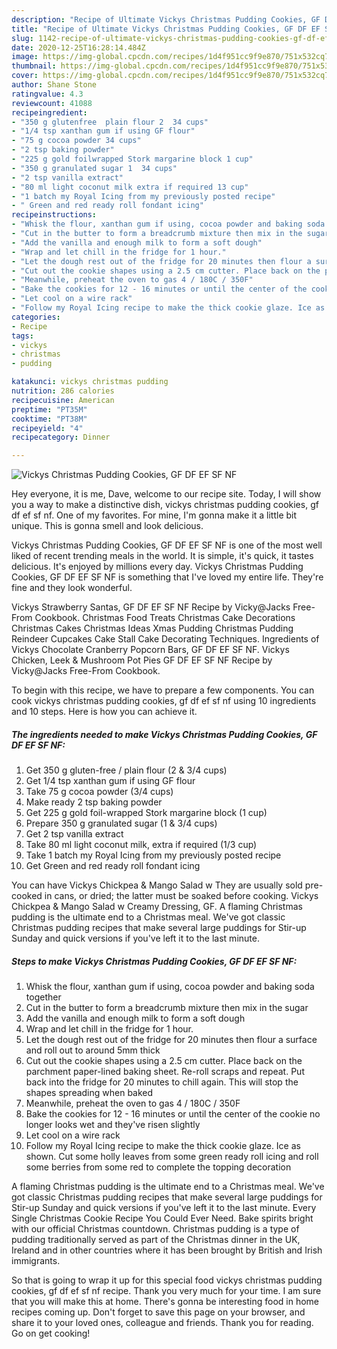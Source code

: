 ```yaml
---
description: "Recipe of Ultimate Vickys Christmas Pudding Cookies, GF DF EF SF NF"
title: "Recipe of Ultimate Vickys Christmas Pudding Cookies, GF DF EF SF NF"
slug: 1142-recipe-of-ultimate-vickys-christmas-pudding-cookies-gf-df-ef-sf-nf
date: 2020-12-25T16:28:14.484Z
image: https://img-global.cpcdn.com/recipes/1d4f951cc9f9e870/751x532cq70/vickys-christmas-pudding-cookies-gf-df-ef-sf-nf-recipe-main-photo.jpg
thumbnail: https://img-global.cpcdn.com/recipes/1d4f951cc9f9e870/751x532cq70/vickys-christmas-pudding-cookies-gf-df-ef-sf-nf-recipe-main-photo.jpg
cover: https://img-global.cpcdn.com/recipes/1d4f951cc9f9e870/751x532cq70/vickys-christmas-pudding-cookies-gf-df-ef-sf-nf-recipe-main-photo.jpg
author: Shane Stone
ratingvalue: 4.3
reviewcount: 41088
recipeingredient:
- "350 g glutenfree  plain flour 2  34 cups"
- "1/4 tsp xanthan gum if using GF flour"
- "75 g cocoa powder 34 cups"
- "2 tsp baking powder"
- "225 g gold foilwrapped Stork margarine block 1 cup"
- "350 g granulated sugar 1  34 cups"
- "2 tsp vanilla extract"
- "80 ml light coconut milk extra if required 13 cup"
- "1 batch my Royal Icing from my previously posted recipe"
- " Green and red ready roll fondant icing"
recipeinstructions:
- "Whisk the flour, xanthan gum if using, cocoa powder and baking soda together"
- "Cut in the butter to form a breadcrumb mixture then mix in the sugar"
- "Add the vanilla and enough milk to form a soft dough"
- "Wrap and let chill in the fridge for 1 hour."
- "Let the dough rest out of the fridge for 20 minutes then flour a surface and roll out to around 5mm thick"
- "Cut out the cookie shapes using a 2.5 cm cutter. Place back on the parchment paper-lined baking sheet. Re-roll scraps and repeat. Put back into the fridge for 20 minutes to chill again. This will stop the shapes spreading when baked"
- "Meanwhile, preheat the oven to gas 4 / 180C / 350F"
- "Bake the cookies for 12 - 16 minutes or until the center of the cookie no longer looks wet and they&#39;ve risen slightly"
- "Let cool on a wire rack"
- "Follow my Royal Icing recipe to make the thick cookie glaze. Ice as shown. Cut some holly leaves from some green ready roll icing and roll some berries from some red to complete the topping decoration"
categories:
- Recipe
tags:
- vickys
- christmas
- pudding

katakunci: vickys christmas pudding 
nutrition: 286 calories
recipecuisine: American
preptime: "PT35M"
cooktime: "PT38M"
recipeyield: "4"
recipecategory: Dinner

---
```



![Vickys Christmas Pudding Cookies, GF DF EF SF NF](https://img-global.cpcdn.com/recipes/1d4f951cc9f9e870/751x532cq70/vickys-christmas-pudding-cookies-gf-df-ef-sf-nf-recipe-main-photo.jpg)

Hey everyone, it is me, Dave, welcome to our recipe site. Today, I will show you a way to make a distinctive dish, vickys christmas pudding cookies, gf df ef sf nf. One of my favorites. For mine, I'm gonna make it a little bit unique. This is gonna smell and look delicious.

Vickys Christmas Pudding Cookies, GF DF EF SF NF is one of the most well liked of recent trending meals in the world. It is simple, it's quick, it tastes delicious. It's enjoyed by millions every day. Vickys Christmas Pudding Cookies, GF DF EF SF NF is something that I've loved my entire life. They're fine and they look wonderful.

Vickys Strawberry Santas, GF DF EF SF NF Recipe by Vicky@Jacks Free-From Cookbook. Christmas Food Treats Christmas Cake Decorations Christmas Cakes Christmas Ideas Xmas Pudding Christmas Pudding Reindeer Cupcakes Cake Stall Cake Decorating Techniques. Ingredients of Vickys Chocolate Cranberry Popcorn Bars, GF DF EF SF NF. Vickys Chicken, Leek &amp; Mushroom Pot Pies GF DF EF SF NF Recipe by Vicky@Jacks Free-From Cookbook.


To begin with this recipe, we have to prepare a few components. You can cook vickys christmas pudding cookies, gf df ef sf nf using 10 ingredients and 10 steps. Here is how you can achieve it.

<!--inarticleads1-->

##### The ingredients needed to make Vickys Christmas Pudding Cookies, GF DF EF SF NF:

1. Get 350 g gluten-free / plain flour (2 &amp; 3/4 cups)
1. Get 1/4 tsp xanthan gum if using GF flour
1. Take 75 g cocoa powder (3/4 cups)
1. Make ready 2 tsp baking powder
1. Get 225 g gold foil-wrapped Stork margarine block (1 cup)
1. Prepare 350 g granulated sugar (1 &amp; 3/4 cups)
1. Get 2 tsp vanilla extract
1. Take 80 ml light coconut milk, extra if required (1/3 cup)
1. Take 1 batch my Royal Icing from my previously posted recipe
1. Get  Green and red ready roll fondant icing


You can have Vickys Chickpea &amp; Mango Salad w They are usually sold pre-cooked in cans, or dried; the latter must be soaked before cooking. Vickys Chickpea &amp; Mango Salad w Creamy Dressing, GF. A flaming Christmas pudding is the ultimate end to a Christmas meal. We&#39;ve got classic Christmas pudding recipes that make several large puddings for Stir-up Sunday and quick versions if you&#39;ve left it to the last minute. 

<!--inarticleads2-->

##### Steps to make Vickys Christmas Pudding Cookies, GF DF EF SF NF:

1. Whisk the flour, xanthan gum if using, cocoa powder and baking soda together
1. Cut in the butter to form a breadcrumb mixture then mix in the sugar
1. Add the vanilla and enough milk to form a soft dough
1. Wrap and let chill in the fridge for 1 hour.
1. Let the dough rest out of the fridge for 20 minutes then flour a surface and roll out to around 5mm thick
1. Cut out the cookie shapes using a 2.5 cm cutter. Place back on the parchment paper-lined baking sheet. Re-roll scraps and repeat. Put back into the fridge for 20 minutes to chill again. This will stop the shapes spreading when baked
1. Meanwhile, preheat the oven to gas 4 / 180C / 350F
1. Bake the cookies for 12 - 16 minutes or until the center of the cookie no longer looks wet and they&#39;ve risen slightly
1. Let cool on a wire rack
1. Follow my Royal Icing recipe to make the thick cookie glaze. Ice as shown. Cut some holly leaves from some green ready roll icing and roll some berries from some red to complete the topping decoration


A flaming Christmas pudding is the ultimate end to a Christmas meal. We&#39;ve got classic Christmas pudding recipes that make several large puddings for Stir-up Sunday and quick versions if you&#39;ve left it to the last minute. Every Single Christmas Cookie Recipe You Could Ever Need. Bake spirits bright with our official Christmas countdown. Christmas pudding is a type of pudding traditionally served as part of the Christmas dinner in the UK, Ireland and in other countries where it has been brought by British and Irish immigrants. 

So that is going to wrap it up for this special food vickys christmas pudding cookies, gf df ef sf nf recipe. Thank you very much for your time. I am sure that you will make this at home. There's gonna be interesting food in home recipes coming up. Don't forget to save this page on your browser, and share it to your loved ones, colleague and friends. Thank you for reading. Go on get cooking!
